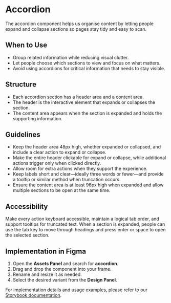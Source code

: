 # Accordion

The accordion component helps us organise content by letting people expand and collapse sections so pages stay tidy and easy to scan.

## When to Use

- Group related information while reducing visual clutter.
- Let people choose which sections to view and focus on what matters.
- Avoid using accordions for critical information that needs to stay visible.

## Structure

- Each accordion section has a header area and a content area.
- The header is the interactive element that expands or collapses the section.
- The content area appears when the section is expanded and holds the supporting information.

## Guidelines

- Keep the header area 48px high, whether expanded or collapsed, and include a clear action to expand or collapse.
- Make the entire header clickable for expand or collapse, while additional actions trigger only when clicked directly.
- Allow room for extra actions when they support the experience.
- Keep labels short and clear—ideally three words or fewer—and provide a tooltip or similar method when truncation occurs.
- Ensure the content area is at least 96px high when expanded and allow multiple sections to be open at the same time.

## Accessibility

Make every action keyboard accessible, maintain a logical tab order, and support tooltips for truncated text. When a section is expanded, people can use the tab key to move through headings and press enter or space to open the selected section.

## Implementation in Figma

1. Open the **Assets Panel** and search for **accordion**.
2. Drag and drop the component into your frame.
3. Rename and resize it as needed.
4. Select the desired variant from the **Design Panel**.

For implementation details and usage examples, please refer to our [Storybook documentation](https://storybook.eds.equinor.com/?path=/docs/surfaces-accordion--docs).
